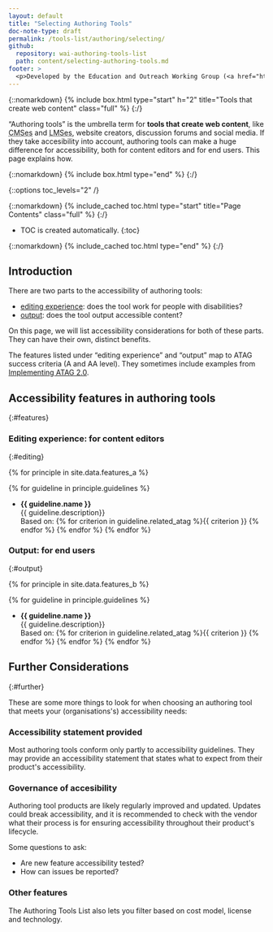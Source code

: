 ```yaml
---
layout: default
title: "Selecting Authoring Tools"
doc-note-type: draft
permalink: /tools-list/authoring/selecting/
github:
  repository: wai-authoring-tools-list
  path: content/selecting-authoring-tools.md
footer: >
  <p>Developed by the Education and Outreach Working Group (<a href="http://www.w3.org/WAI/EO/">EOWG</a>).</p>
---
```



{::nomarkdown}
{% include box.html type="start" h="2" title="Tools that create web content" class="full" %}
{:/}

“Authoring tools” is the umbrella term for <b>tools that create web content</b>, like <abbr title="content management systems">CMSes</abbr> and <abbr title="learning management systems">LMSes</abbr>, website creators, discussion forums and social media. If they take accesibility into account, authoring tools can make a huge difference for accessibility, both for content editors and for end users. This page explains how.

{::nomarkdown}
{% include box.html type="end" %}
{:/}

{::options toc_levels="2" /}

{::nomarkdown}
{% include_cached toc.html type="start" title="Page Contents" class="full" %}
{:/}

-   TOC is created automatically.
{:toc}

{::nomarkdown}
{% include_cached toc.html type="end" %}
{:/}

## Introduction

There are two parts to the accessibility of authoring tools:

* [editing experience](#editing): does the tool work for people with disabilities?
* [output](#output): does the tool output accessible content?

On this page, we will list accessibility considerations for both of these parts. They can have their own, distinct benefits.

The features listed under “editing experience” and “output” map to ATAG success criteria (A and AA level). They sometimes include examples from [Implementing ATAG 2.0](https://www.w3.org/TR/IMPLEMENTING-ATAG20/#gl_a22).

## Accessibility features in authoring tools
{:#features}

### Editing experience: for content editors

{:#editing}

{% for principle in site.data.features_a %}
<!-- <h4>{{ principle.principle }}</h4> -->
  {% for guideline in principle.guidelines %}
  * **{{ guideline.name }}**<br>
  {{ guideline.description}}<br>
  Based on: {% for criterion in guideline.related_atag %}{{ criterion }} {% endfor %}
  {% endfor %}
{% endfor %}

### Output: for end users
{:#output}

{% for principle in site.data.features_b %}
<!-- <h4>{{ principle.principle }}</h4> -->
  {% for guideline in principle.guidelines %}
  * **{{ guideline.name }}**<br>
  {{ guideline.description}}<br>
  Based on: {% for criterion in guideline.related_atag %}{{ criterion }} {% endfor %}
  {% endfor %}
{% endfor %}

## Further Considerations
{:#further}

These are some more things to look for when choosing an authoring tool that meets your (organisations's) accessibility needs:

### Accessibility statement provided

Most authoring tools conform only partly to accessibility guidelines. They may provide an accessibility statement that states what to expect from their product's accessibility.

### Governance of accesibility

Authoring tool products are likely regularly improved and updated. Updates could break accessibility, and it is recommended to check with the vendor what their process is for ensuring accessibility throughout their product's lifecycle.

Some questions to ask:

* Are new feature accessibility tested?
* How can issues be reported?

### Other features

The Authoring Tools List also lets you filter based on cost model, license and technology.

